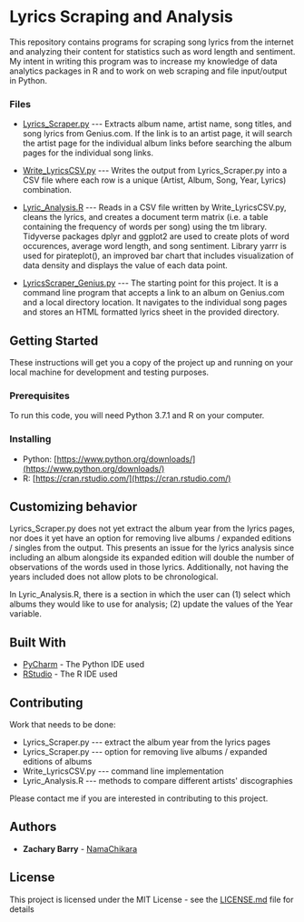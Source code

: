 # Lyrics Scraping and Analysis

This repository contains programs for scraping song lyrics from the internet and analyzing their content for statistics such as word length and sentiment. My intent in writing this program was to increase my knowledge of data analytics packages in R and to work on web scraping and file input/output in Python. 

### Files

* [Lyrics_Scraper.py](https://github.com/NamaChikara/LyricsScraper_Genius/blob/master/Lyrics_Scraper.py) --- Extracts album name, artist name, song titles, and song lyrics from Genius.com.  If the link is to an artist page, it will search the artist page for the individual album links before searching the album pages for the individual song links.

* [Write_LyricsCSV.py](https://github.com/NamaChikara/LyricsScraper_Genius/blob/master/Write_LyricsCSV.py) --- Writes the output from Lyrics_Scraper.py into a CSV file where each row is a unique (Artist, Album, Song, Year, Lyrics) combination.

* [Lyric_Analysis.R](https://github.com/NamaChikara/LyricsScraper_Genius/blob/master/Lyric_Analysis.R) --- Reads in a CSV file written by Write_LyricsCSV.py, cleans the lyrics, and creates a document term matrix (i.e. a table containing the frequency of words per song) using the tm library. Tidyverse packages dplyr and ggplot2 are used to create plots of word occurences, average word length, and song sentiment. Library yarrr is used for pirateplot(), an improved bar chart that includes visualization of data density and displays the value of each data point.

* [LyricsScraper_Genius.py](https://github.com/NamaChikara/LyricsScraper_Genius/blob/master/LyricsScraper_Genius.py) --- The starting point for this project. It is a command line program that accepts a link to an album on Genius.com and a local directory location.  It navigates to the individual song pages and stores an HTML formatted lyrics sheet in the provided directory.

## Getting Started

These instructions will get you a copy of the project up and running on your local machine for development and testing purposes.

### Prerequisites

To run this code, you will need Python 3.7.1 and R on your computer.

### Installing

* Python: [https://www.python.org/downloads/](https://www.python.org/downloads/) 
* R: [https://cran.rstudio.com/](https://cran.rstudio.com/)

## Customizing behavior

Lyrics_Scraper.py does not yet extract the album year from the lyrics pages, nor does it yet have an option for removing live albums / expanded editions / singles from the output. This presents an issue for the lyrics analysis since including an album alongside its expanded edition will double the number of observations of the words used in those lyrics.  Additionally, not having the years included does not allow plots to be chronological.

In Lyric_Analysis.R, there is a section in which the user can (1) select which albums they would like to use for analysis; (2) update the values of the Year variable.   

## Built With

* [PyCharm](https://www.jetbrains.com/pycharm/?fromMenu) - The Python IDE used
* [RStudio](https://www.rstudio.com/products/rstudio/download/) - The R IDE used

## Contributing

Work that needs to be done:

* Lyrics_Scraper.py --- extract the album year from the lyrics pages
* Lyrics_Scraper.py --- option for removing live albums / expanded editions of albums
* Write_LyricsCSV.py --- command line implementation
* Lyric_Analysis.R --- methods to compare different artists' discographies

Please contact me if you are interested in contributing to this project.

## Authors

* **Zachary Barry** - [NamaChikara](https://github.com/NamaChikara)

## License

This project is licensed under the MIT License - see the [LICENSE.md](LICENSE.md) file for details
